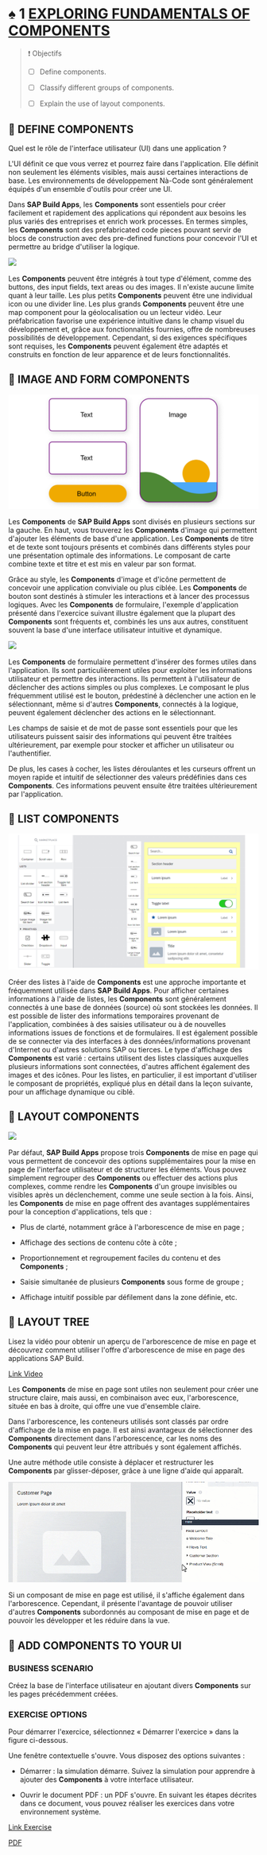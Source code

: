 # ♠ 1 [EXPLORING FUNDAMENTALS OF COMPONENTS](https://learning.sap.com/learning-journeys/develop-apps-with-sap-build-apps-using-drag-and-drop-simplicity/exploring-fundamentals-of-**components**_efef4fe8-6489-4a23-a0be-643f09f7c024)

> :exclamation: Objectifs
>
> - [ ] Define components.
>
> - [ ] Classify different groups of components.
>
> - [ ] Explain the use of layout components.

## :closed_book: DEFINE COMPONENTS

Quel est le rôle de l'interface utilisateur (UI) dans une application ?

L'UI définit ce que vous verrez et pourrez faire dans l'application. Elle définit non seulement les éléments visibles, mais aussi certaines interactions de base. Les environnements de développement Nà-Code sont généralement équipés d'un ensemble d'outils pour créer une UI.

Dans **SAP Build Apps**, les **Components** sont essentiels pour créer facilement et rapidement des applications qui répondent aux besoins les plus variés des entreprises et enrich work processes. En termes simples, les **Components** sont des prefabricated code pieces pouvant servir de blocs de construction avec des pre-defined functions pour concevoir l'UI et permettre au bridge d'utiliser la logique.

![](./RESSOURCES/U2_L1_**Components**.png)

Les **Components** peuvent être intégrés à tout type d'élément, comme des buttons, des input fields, text areas ou des images. Il n'existe aucune limite quant à leur taille. Les plus petits **Components** peuvent être une individual icon ou une divider line. Les plus grands **Components** peuvent être une map component pour la géolocalisation ou un lecteur vidéo. Leur préfabrication favorise une expérience intuitive dans le champ visuel du développement et, grâce aux fonctionnalités fournies, offre de nombreuses possibilités de développement. Cependant, si des exigences spécifiques sont requises, les **Components** peuvent également être adaptés et construits en fonction de leur apparence et de leurs fonctionnalités.

## :closed_book: IMAGE AND FORM COMPONENTS

![](./RESSOURCES/BTP150_04_U3L4C2_001.png)

Les **Components** de **SAP Build Apps** sont divisés en plusieurs sections sur la gauche. En haut, vous trouverez les **Components** d'image qui permettent d'ajouter les éléments de base d'une application. Les **Components** de titre et de texte sont toujours présents et combinés dans différents styles pour une présentation optimale des informations. Le composant de carte combine texte et titre et est mis en valeur par son format.

Grâce au style, les **Components** d'image et d'icône permettent de concevoir une application conviviale ou plus ciblée. Les **Components** de bouton sont destinés à stimuler les interactions et à lancer des processus logiques. Avec les **Components** de formulaire, l'exemple d'application présenté dans l'exercice suivant illustre également que la plupart des **Components** sont fréquents et, combinés les uns aux autres, constituent souvent la base d'une interface utilisateur intuitive et dynamique.

![](./RESSOURCES/U2_Example_**Components**_notfinal.png)

Les **Components** de formulaire permettent d'insérer des formes utiles dans l'application. Ils sont particulièrement utiles pour exploiter les informations utilisateur et permettre des interactions. Ils permettent à l'utilisateur de déclencher des actions simples ou plus complexes. Le composant le plus fréquemment utilisé est le bouton, prédestiné à déclencher une action en le sélectionnant, même si d'autres **Components**, connectés à la logique, peuvent également déclencher des actions en le sélectionnant.

Les champs de saisie et de mot de passe sont essentiels pour que les utilisateurs puissent saisir des informations qui peuvent être traitées ultérieurement, par exemple pour stocker et afficher un utilisateur ou l'authentifier.

De plus, les cases à cocher, les listes déroulantes et les curseurs offrent un moyen rapide et intuitif de sélectionner des valeurs prédéfinies dans ces **Components**. Ces informations peuvent ensuite être traitées ultérieurement par l'application.

## :closed_book: LIST COMPONENTS

![](./RESSOURCES/Lists_Examples1.png)

Créer des listes à l'aide de **Components** est une approche importante et fréquemment utilisée dans **SAP Build Apps**. Pour afficher certaines informations à l'aide de listes, les **Components** sont généralement connectés à une base de données (source) où sont stockées les données. Il est possible de lister des informations temporaires provenant de l'application, combinées à des saisies utilisateur ou à de nouvelles informations issues de fonctions et de formulaires. Il est également possible de se connecter via des interfaces à des données/informations provenant d'Internet ou d'autres solutions SAP ou tierces. Le type d'affichage des **Components** est varié : certains utilisent des listes classiques auxquelles plusieurs informations sont connectées, d'autres affichent également des images et des icônes. Pour les listes, en particulier, il est important d'utiliser le composant de propriétés, expliqué plus en détail dans la leçon suivante, pour un affichage dynamique ou ciblé.

## :closed_book: LAYOUT COMPONENTS

![](./RESSOURCES/Layout_**Components**.png)

Par défaut, **SAP Build Apps** propose trois **Components** de mise en page qui vous permettent de concevoir des options supplémentaires pour la mise en page de l'interface utilisateur et de structurer les éléments. Vous pouvez simplement regrouper des **Components** ou effectuer des actions plus complexes, comme rendre les **Components** d'un groupe invisibles ou visibles après un déclenchement, comme une seule section à la fois. Ainsi, les **Components** de mise en page offrent des avantages supplémentaires pour la conception d'applications, tels que :

- Plus de clarté, notamment grâce à l'arborescence de mise en page ;

- Affichage des sections de contenu côte à côte ;

- Proportionnement et regroupement faciles du contenu et des **Components** ;

- Saisie simultanée de plusieurs **Components** sous forme de groupe ;

- Affichage intuitif possible par défilement dans la zone définie, etc.

## :closed_book: LAYOUT TREE

Lisez la vidéo pour obtenir un aperçu de l'arborescence de mise en page et découvrez comment utiliser l'offre d'arborescence de mise en page des applications SAP Build.

[Link Video](https://learning.sap.com/learning-journeys/develop-apps-with-sap-build-apps-using-drag-and-drop-simplicity/exploring-fundamentals-of-**components**_efef4fe8-6489-4a23-a0be-643f09f7c024)

Les **Components** de mise en page sont utiles non seulement pour créer une structure claire, mais aussi, en combinaison avec eux, l'arborescence, située en bas à droite, qui offre une vue d'ensemble claire.

Dans l'arborescence, les conteneurs utilisés sont classés par ordre d'affichage de la mise en page. Il est ainsi avantageux de sélectionner des **Components** directement dans l'arborescence, car les noms des **Components** qui peuvent leur être attribués y sont également affichés.

Une autre méthode utile consiste à déplacer et restructurer les **Components** par glisser-déposer, grâce à une ligne d'aide qui apparaît.

![](./RESSOURCES/U2_Lesson1_Tree_Blue_Line.gif)

Si un composant de mise en page est utilisé, il s'affiche également dans l'arborescence. Cependant, il présente l'avantage de pouvoir utiliser d'autres **Components** subordonnés au composant de mise en page et de pouvoir les développer et les réduire dans la vue.

## :closed_book: ADD COMPONENTS TO YOUR UI

### BUSINESS SCENARIO

Créez la base de l'interface utilisateur en ajoutant divers **Components** sur les pages précédemment créées.

### EXERCISE OPTIONS

Pour démarrer l'exercice, sélectionnez « Démarrer l'exercice » dans la figure ci-dessous.

Une fenêtre contextuelle s'ouvre. Vous disposez des options suivantes :

- Démarrer : la simulation démarre. Suivez la simulation pour apprendre à ajouter des **Components** à votre interface utilisateur.

- Ouvrir le document PDF : un PDF s'ouvre. En suivant les étapes décrites dans ce document, vous pouvez réaliser les exercices dans votre environnement système.

[Link Exercise](https://learning.sap.com/learning-journeys/develop-apps-with-sap-build-apps-using-drag-and-drop-simplicity/using-properties_b8b8a508-77a7-4db8-b379-fb3435a0565b)

[PDF](./RESSOURCES/standard_001.pdf)
